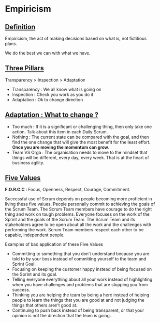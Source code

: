 Empiricism
===

[Definition](https://kenschwaber.wordpress.com/2011/05/03/empiricism-the-act-of-making-decisions-based-on-what-is/)
---
Empiricism, the act of making decisions based on what is, not fictitious plans.

We do the best we can with what we have.

[Three Pillars](https://www.scrum.org/resources/blog/three-pillars-empiricism-scrum)
---
Transparency > Inspection > Adaptation 

- Transparency : We all know what is going on
- Inspection : Check you work as you do it
- Adaptation : Ok to change direction

[Adaptation : What to change ?](https://www.scrum.org/resources/blog/agile-constant-change)
---

- Too much : If it is a significant or challenging thing, then only take one action. Talk about this item in each Daily Scrum.
- Nothing : The current state can be compared with the goal, and then find the one change that will give the most benefit for the least effort. **Once you are moving the momentum can grow**.
- Team VS Orga : The organisation needs to move to the mindset that things will be different, every day, every week. That is at the heart of business agility.

[Five Values](https://www.scrum.org/resources/blog/5-scrum-values-take-center-stage)
---
**F.O.R.C.C** : Focus, Openness, Respect, Courage, Commitment.

Successful use of Scrum depends on people becoming more proficient in living these five values. People personally commit to achieving the goals of the Scrum Team. The Scrum Team members have courage to do the right thing and work on tough problems. Everyone focuses on the work of the Sprint and the goals of the Scrum Team. The Scrum Team and its stakeholders agree to be open about all the work and the challenges with performing the work. Scrum Team members respect each other to be capable, independent people.

Examples of bad application of these Five Values
- Committing to something that you don’t understand because you are told to by your boss instead of committing yourself to the team and Sprint Goal.
- Focusing on keeping the customer happy instead of being focused on the Sprint and its goal.
- Telling everyone everything about all your work instead of highlighting when you have challenges and problems that are stopping you from success.
- Thinking you are helping the team by being a hero instead of helping people to learn the things that you are good at and not judging the things that others aren’t good at.
- Continuing to push back instead of being transparent, or that your opinion is not the direction that the team is going.